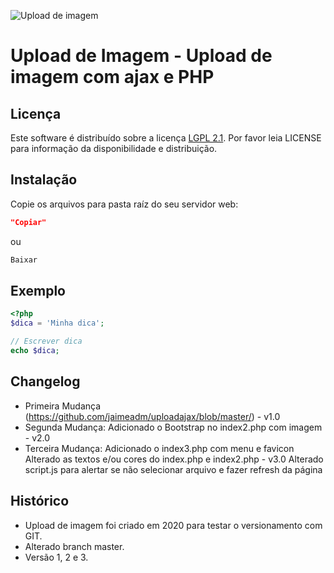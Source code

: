 ![Upload de imagem](https://findicons.com/files/icons/989/ivista_2/256/upload.png)

# Upload de Imagem - Upload de imagem com ajax e PHP

## Licença

Este software é distribuído sobre a licença [LGPL 2.1](http://www.gnu.org/licenses/lgpl-2.1.html). Por favor leia LICENSE para informação da disponibilidade e distribuição.

## Instalação

Copie os arquivos para pasta raíz do seu servidor web:

```json
"Copiar"
```

ou

```sh
Baixar
```

## Exemplo

```php
<?php
$dica = 'Minha dica';

// Escrever dica
echo $dica;
```

## Changelog

- Primeira Mudança (https://github.com/jaimeadm/uploadajax/blob/master/) - v1.0
- Segunda Mudança: Adicionado o Bootstrap no index2.php com imagem - v2.0
- Terceira Mudança: Adicionado o index3.php com menu e favicon
					Alterado as textos e/ou cores do index.php e index2.php - v3.0
					Alterado script.js para alertar se não selecionar arquivo e fazer refresh da página

## Histórico
- Upload de imagem foi criado em 2020 para testar o versionamento com GIT.
- Alterado branch master.
- Versão 1, 2 e 3.